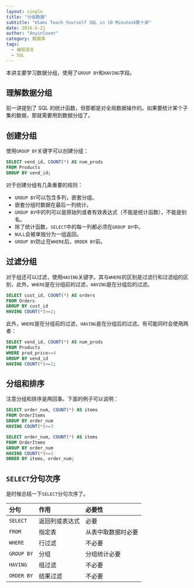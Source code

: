 ```yaml
---
layout: single
title: "分组数据"
subtitle: "《Sams Teach Yourself SQL in 10 Minutes》第十讲"
date: 2016-5-21
author: "Anyinlover"
category: 数据库
tags:
  - 编程语言
  - SQL
---
```


本讲主要学习数据分组，使用了`GROUP BY`和`HAVING`字段。

## 理解数据分组

前一讲提到了 SQL 的统计函数，但那都是对全局数据操作的。如果要统计某个子集的数据，那就需要用到数据分组了。

## 创建分组

使用`GROUP BY`关键字可以创建分组：

```sql
SELECT vend_id, COUNT(*) AS num_prods
FROM Products
GROUP BY vend_id;
```

对于创建分组有几条重要的规则：

- `GROUP BY`可以包含多列，嵌套分组。
- 嵌套分组时数据在最后一列统计。
- `GROUP BY`中的列可以是原始列或者有效表达式（不能是统计函数），不能是别名。
- 除了统计函数，`SELECT`中的每一列都必须在`GROUP BY`中。
- `NULL`会被单独分为一组返回。
- `GROUP BY`防止在`WHERE`后，`ORDER BY`前。

## 过滤分组

对于组还可以过滤，使用`HAVING`关键字。其与`WHERE`的区别是过滤行和过滤组的区别，此外，`WHERE`是在分组前的过滤，`HAVING`是在分组后的过滤。

```sql
SELECT cust_id, COUNT(*) AS orders
FROM Orders
GROUP BY cust_id
HAVING COUNT(*)>=2;
```

此外，`WHERE`是在分组前的过滤，`HAVING`是在分组后的过滤。有可能同时会使用两者：

```sql
SELECT vend_id, COUNT(*) AS num_prods
FROM Products
WHERE prod_price>=4
GROUP BY vend_id
HAVING COUNT(*)>=2;
```

## 分组和排序

注意分组和排序是两回事。下面的例子可以说明：

```sql
SELECT order_num, COUNT(*) AS items
FROM OrderItems
GROUP BY order_num
HAVING COUNT(*)>=3

SELECT order_num, COUNT(*) AS items
FROM OrderItems
GROUP BY order_num
HAVING COUNT(*)>=3
ORDER BY items, order_num;
```

## `SELECT`分句次序

是时候总结一下`SELECT`分句次序了。

| 分句       | 作用           | 必要性             |
| :--------- | :------------- | :----------------- |
| `SELECT`   | 返回列或表达式 | 必要               |
| `FROM`     | 指定表         | 从表中取数据时必要 |
| `WHERE`    | 行过滤         | 不必要             |
| `GROUP BY` | 分组           | 分组统计必要       |
| `HAVING`   | 组过滤         | 不必要             |
| `ORDER BY` | 结果过滤       | 不必要             |
